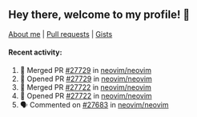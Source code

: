 ## Hey there, welcome to my profile! 👋

[About me](https://seandewar.github.io/)
 | [Pull requests](https://github.com/search?p=1&q=author%3Aseandewar+is%3Apr)
 | [Gists](https://gist.github.com/seandewar)

#### Recent activity:

<!--START_SECTION:activity-->
1. 🎉 Merged PR [#27729](https://github.com/neovim/neovim/pull/27729) in [neovim/neovim](https://github.com/neovim/neovim)
2. 💪 Opened PR [#27729](https://github.com/neovim/neovim/pull/27729) in [neovim/neovim](https://github.com/neovim/neovim)
3. 🎉 Merged PR [#27722](https://github.com/neovim/neovim/pull/27722) in [neovim/neovim](https://github.com/neovim/neovim)
4. 💪 Opened PR [#27722](https://github.com/neovim/neovim/pull/27722) in [neovim/neovim](https://github.com/neovim/neovim)
5. 🗣 Commented on [#27683](https://github.com/neovim/neovim/issues/27683#issuecomment-1972174459) in [neovim/neovim](https://github.com/neovim/neovim)
<!--END_SECTION:activity-->
